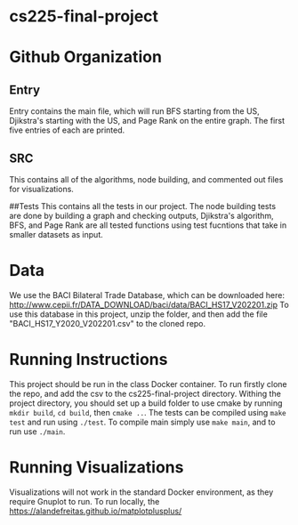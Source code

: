 # cs225-final-project


# Github Organization


## Entry

Entry contains the main file, which will run BFS starting from the US, Djikstra's starting with the US, and Page Rank on the entire graph. The first five entries of each are printed.

## SRC
This contains all of the algorithms, node building, and commented out files for visualizations.

##Tests
This contains all the tests in our project. The node building tests are done by building a graph and checking outputs, Djikstra's algorithm, BFS, and Page Rank are all tested functions using test fucntions that take in smaller datasets as input.

# Data
We use the BACI Bilateral Trade Database, which can be downloaded here: http://www.cepii.fr/DATA_DOWNLOAD/baci/data/BACI_HS17_V202201.zip
To use this database in this project, unzip the folder, and then add the file "BACI_HS17_Y2020_V202201.csv" to the cloned repo.

# Running Instructions
This project should be run in the class Docker container. To run firstly clone the repo, and add the csv to the cs225-final-project directory. Withing the project directory, you should set up a build folder to use cmake by running `mkdir build`, `cd build`, then `cmake ..`. The tests can be compiled using `make test` and run using `./test`. To compile main simply use `make main`, and to run use `./main`.

# Running Visualizations
Visualizations will not work in the standard Docker environment, as they require Gnuplot to run. To run locally, the https://alandefreitas.github.io/matplotplusplus/
